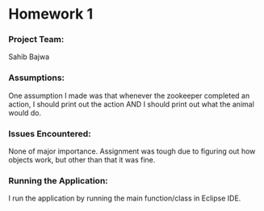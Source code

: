 # Homework 1
### Project Team:
Sahib Bajwa

### Assumptions:
One assumption I made was that whenever the zookeeper completed an action, I should print out the action AND I should print out what the animal would do.

### Issues Encountered:
None of major importance. Assignment was tough due to figuring out how objects work, but other than that it was fine.

### Running the Application:
I run the application by running the main function/class in Eclipse IDE.
